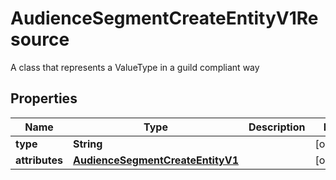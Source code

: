 

# AudienceSegmentCreateEntityV1Resource

A class that represents a ValueType in a guild compliant way

## Properties

Name | Type | Description | Notes
------------ | ------------- | ------------- | -------------
**type** | **String** |  |  [optional]
**attributes** | [**AudienceSegmentCreateEntityV1**](AudienceSegmentCreateEntityV1.md) |  |  [optional]



